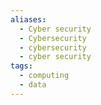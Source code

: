 ```yaml
---
aliases:
  - Cyber security
  - Cybersecurity
  - cybersecurity
  - cyber security
tags:
  - computing
  - data
---
```

